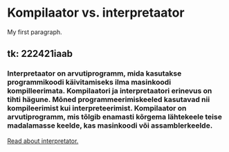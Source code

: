 <!DOCTYPE html>
<html>
<body>

<h1>Kompilaator vs. interpretaator</h1>

<p>My first paragraph.</p>

</body>
</html>



## tk: 222421iaab
### Interpretaator on arvutiprogramm, mida kasutakse programmikoodi käivitamiseks ilma masinkoodi kompilleerimata. Kompilaatori ja interpretaatori erinevus on tihti hägune. Mõned programmeerimiskeeled kasutavad nii kompileerimist kui interpreteerimist. Kompilaator on arvutiprogramm, mis tõlgib enamasti kõrgema lähtekeele teise madalamasse keelde, kas masinkoodi või assamblerkeelde.

<a href="https://en.wikipedia.org/wiki/Interpreter_(computing)"> Read about interpretator.</a>

